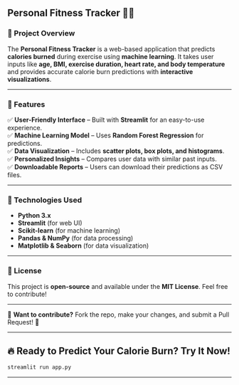 ## **Personal Fitness Tracker** 🏋️‍♂️  

### **📌 Project Overview**  
The **Personal Fitness Tracker** is a web-based application that predicts **calories burned** during exercise using **machine learning**. It takes user inputs like **age, BMI, exercise duration, heart rate, and body temperature** and provides accurate calorie burn predictions with **interactive visualizations**.  

---

### **🚀 Features**  
✅ **User-Friendly Interface** – Built with **Streamlit** for an easy-to-use experience.  
✅ **Machine Learning Model** – Uses **Random Forest Regression** for predictions.  
✅ **Data Visualization** – Includes **scatter plots, box plots, and histograms**.  
✅ **Personalized Insights** – Compares user data with similar past inputs.  
✅ **Downloadable Reports** – Users can download their predictions as CSV files.  

---

### **🔧 Technologies Used**  
- **Python 3.x**  
- **Streamlit** (for web UI)  
- **Scikit-learn** (for machine learning)  
- **Pandas & NumPy** (for data processing)  
- **Matplotlib & Seaborn** (for data visualization)  

---

### **📄 License**  
This project is **open-source** and available under the **MIT License**. Feel free to contribute!  

---

👥 **Want to contribute?** Fork the repo, make your changes, and submit a Pull Request! 🚀  

---

## **🔥 Ready to Predict Your Calorie Burn? Try It Now!**  
```bash
streamlit run app.py
```

---
